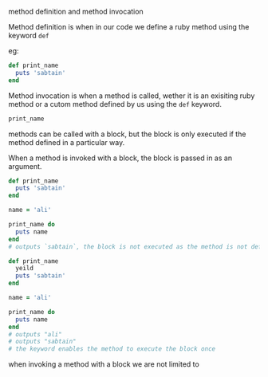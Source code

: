 method definition and method invocation

Method definition is when in our code we define a ruby method using the keyword `def`

eg:
```ruby
def print_name
  puts 'sabtain'
end
```

Method invocation is when a method is called, wether it is an exisiting ruby method or a cutom method defined by us using the `def` keyword.

```ruby
print_name
```
methods can be called with a block, but the block is only executed if the method defined in a particular way.

When a method is invoked with a block, the block is passed in as an argument.

```ruby
def print_name
  puts 'sabtain'
end

name = 'ali'

print_name do
  puts name
end
# outputs `sabtain`, the block is not executed as the method is not defined to use a block
```

```ruby
def print_name
  yeild
  puts 'sabtain'
end

name = 'ali'

print_name do
  puts name
end
# outputs "ali"
# outputs "sabtain"
# the keyword enables the method to execute the block once
```
when invoking a method with a block we are not limited to 


